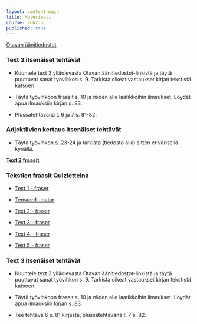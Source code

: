 ```yaml
---
layout: content-main
title: Materiaali
course: rub7.5
published: true
---
```

[Otavan äänitiedostot](http://tiedostot.otava.fi/aanet/fokus7/)

### Text 3 itsenäiset tehtävät

- Kuuntele text 3 ylläolevasta Otavan äänitiedostot-linkistä ja täytä puuttuvat sanat työvihkon s. 9. Tarkista oikeat vastaukset kirjan tekstistä katsoen.

- Täytä työvihkoon fraasit s. 10 ja niiden alle laatikkoihin ilmaukset. Löydät apua ilmauksiin kirjan s. 83.

- Plussatehtävänä t. 6 ja 7 s. 81-82.

### Adjektiivien kertaus itsenäiset tehtävät

- Täytä työvihkon s. 23-24 ja tarkista (tiedosto alla) sitten erivärisellä kynällä.


**[Text 2 fraasit](/media/rub7/text2_fraser.pdf)**


### Tekstien fraasit Quizletteina

- [Text 1 - fraser](https://quizlet.com/_6h7ccb)

- [Temaord - natur](https://quizlet.com/_6h7v00)

- [Text 2 - fraser](https://quizlet.com/_6lofwf)

- [Text 3 - fraser](https://quizlet.com/_6loha5)

- [Text 4 - fraser](https://quizlet.com/_6lofah)

- [Text 5 - fraser](https://quizlet.com/_6logip)

### Text 3 itsenäiset tehtävät

- Kuuntele text 3 ylläolevasta Otavan äänitiedostot-linkistä ja täytä puuttuvat sanat työvihkon s. 9. Tarkista oikeat vastaukset kirjan tekstistä katsoen.

- Täytä työvihkoon fraasit s. 10 ja niiden alle laatikkoihin ilmaukset. Löydät apua ilmauksiin kirjan s. 83.

- Tee tehtävä 6 s. 81 kirjasta, plussatehtävänä t. 7 s. 82.
